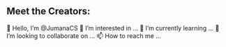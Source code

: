 
## Meet the Creators:

👋 Hello, I’m @JumanaCS
👀 I’m interested in ...
🌱 I’m currently learning ...
💞️ I’m looking to collaborate on ...
📫 How to reach me ...
